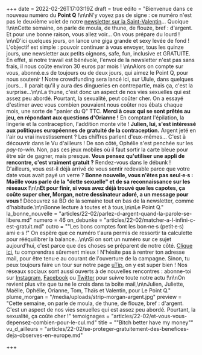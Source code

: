 +++
date = 2022-02-26T17:03:19Z
draft = true
edito = "Bienvenue dans ce nouveau numéro du **Point Q** !\n\nN'y voyez pas de signe : ce numéro n'est pas le deuxième volet de notre [newsletter sur la Saint-Valentin](https://lepointq.com/newsletters/desole-e-je-prefere-qu-on-reste-ami-e-s/)... Quoique !\n\nCette semaine, on parle de moula, de thune, de flouze, bref : d'argent. Et pour une bonne raison, vous allez voir... On vous prépare du lourd ! \n\nD'ici quelques jours, on lance une giga grande et sexy levée de fond ! L'objectif est simple : pouvoir continuer à vous envoyer, tous les quinze jours, une newsletter aux petits oignons, safe, fun, inclusive et GRATUITE. En effet, si notre travail est bénévole, l'envoi de la newsletter n'est pas sans frais, il nous coûte environ 30 euros par mois ! \n\nAlors on compte sur vous, abonné.e.s de toujours ou de deux jours, qui aimez le Point Q, pour nous soutenir ! Notre crowdfunding sera lancé ici, sur Ulule, dans quelques jours... Il parait qu'il y aura des dingueries en contrepartie, mais ça, c'est la surprise...\n\nLa thune, c'est donc un aspect de nos vies sexuelles qui est assez peu abordé. Pourtant, la sexualité, peut coûter cher. On a essayé d'estimer avec vous combien pouvaient nous coûter nos ébats chaque mois, une sorte de \"panier du Q\" TTC. **Merci à ceux qui se sont prêtés au jeu, en répondant aux questions d'Orianne !** En comptant l'épilation, la lingerie et la contraception, l'addition monte vite ! **Julien, lui, s'est intéressé aux politiques européennes de gratuité de la contraception.** Argent jeté en l'air ou vrai investissement ? Les chiffres parlent d'eux-mêmes... C'est à découvrir dans le Vu d'ailleurs ! De son côté, Ophélie s'est penchée sur les _pay-to-win_. Non, pas ces jeux mobiles où il faut sortir la carte bleue pour être sûr de gagner, mais presque. **Vous pensez qu'utiliser une appli de rencontre, c'est vraiment gratuit ?** Rendez-vous dans le débunk ! D'ailleurs, vous est-il déjà arrivé de vous sentir redevable parce que votre date vous avait payé un verre ? **Bonne nouvelle, vous n'êtes pas seul·e·s : Maëlle vous parle de la \"dette sexuelle\" et de sa reconnaissance sur les réseaux !**\n\n**Et pour finir, si vous avez déjà trouvé que les capotes, ça coûte super cher, Morgan, notre dessinateur adoré, a un message pour vous !** Découvrez sa BD de la semaine tout en bas de la newsletter, comme d'habitude.\n\nBonne lecture à toutes et à tous,\n\nLe Point Q."
la_bonne_nouvelle = "articles/22-02/parlez-d-argent-quand-la-parole-se-libere.md"
numero = 46
on_debunke = "articles/22-02/matcher-a-l-infini-c-est-gratuit.md"
outro = "\"Les bons comptes font les bon·ne·s (petit·e·s) ami·e·s !\" On espère que ce numéro t'aura permis de ressortir ta calculette pour rééquilibrer la balance...\n\nSi on sort un numéro sur ce sujet aujourd'hui, c'est parce que des choses se préparent de notre côté. [Clique ici](https://fr.ulule.com/le-point-q/coming-soon/), tu comprendras sûrement mieux ! N'hésite pas à rentrer ton adresse mail, pour être tenu·e au courant de l'ouverture de la campagne. Sinon, tu peux toujours faire un tour sur notre page [uTip](https://www.utip.io/lepointq), on y est super bien ! Nos réseaux sociaux sont aussi ouverts à de nouvelles rencontres : abonne-toi sur [Instagram](https://www.instagram.com/lepoint.q/?hl=fr), [Facebook](https://www.facebook.com/lepointq.news/) ou [Twitter](https://twitter.com/LePointQ) pour suivre toute notre actu !\n\nOn revient plus vite que tu ne le crois dans ta boîte mail,\n\nJulien, Juliette, Maëlle, Ophélie, Orianne, Tom, Thaïs et Valentin, pour Le Point Q."
plume_morgan = "/media/uploads/strip-morgan-argent.jpg"
preview = "Cette semaine, on parle de moula, de thune, de flouze, bref : d'argent. C'est un aspect de nos vies sexuelles qui est assez peu abordé. Pourtant, la sexualité, ça coûte cher !"
temoignages = "articles/22-02/et-vous-vous-depensez-combien-pour-le-cul.md"
title = "\"Bitch better have my money\""
vu_d_ailleurs = "articles/22-02/se-proteger-gratuitement-des-benefices-deja-observes-en-europe.md"

+++
